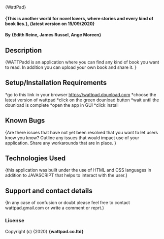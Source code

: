  {WattPad}
#### {This is another world for novel lovers, where stories and every kind of book lies.}, {latest version on 15/09/2020}
#### By **{Edith Reine, James Russel, Ange Moreen}**
## Description
{WATTPadd is an application where you can find any kind of book you want to read. In addition you can upload your own book and share it.  }
## Setup/Installation Requirements
*go to this link in your browser https://wattpad.dounload.com
*choose the latest version of wattpad
*click on the green dounload button
*wait until the dounload is complete
*open the app in GUI
*click install

## Known Bugs
{Are there issues that have not yet been resolved that you want to let users know you know? Outline any issues that would impact use of your application. Share any workarounds that are in place. 
}
## Technologies Used
{this application was built under the use of HTML and CSS languages in addition to JAVASCRIPT that helps to interact with the user.}
## Support and contact details
{In any case of confusion or doubt please feel free to contact
wattpad.gmail.com or write a comment or reprt.}
### License
Copyright (c) {2020} **{wattpad.co.ltd}**

